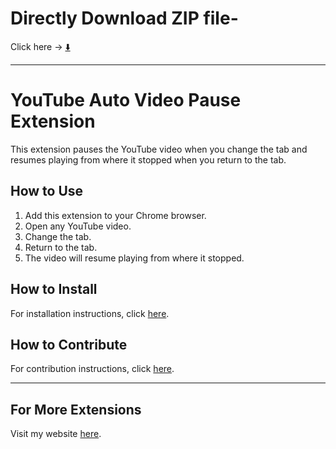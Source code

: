 # Directly Download ZIP file-

Click here -> [⬇️](https://github.com/PATILYASHH/Youtube-Video-Pause-Extension/archive/refs/heads/master.zip)


---

# YouTube Auto Video Pause Extension

This extension pauses the YouTube video when you change the tab and resumes playing from where it stopped when you return to the tab.

## How to Use

1. Add this extension to your Chrome browser.
2. Open any YouTube video.
3. Change the tab.
4. Return to the tab.
5. The video will resume playing from where it stopped.

## How to Install

For installation instructions, click [here](how-to-use.md).

## How to Contribute

For contribution instructions, click [here](contribution.md).

---

## For More Extensions

Visit my website [here](https://patilyash.vercel.app).


